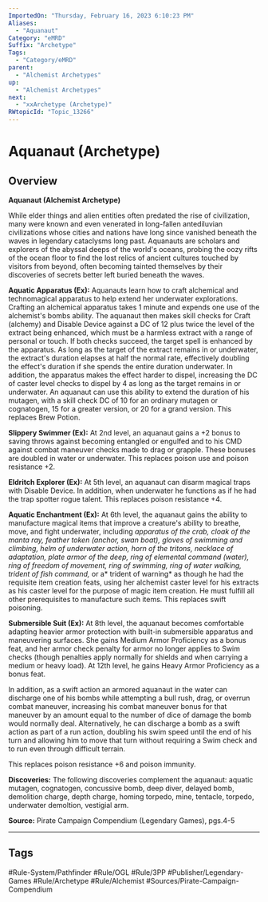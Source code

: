 ```yaml
---
ImportedOn: "Thursday, February 16, 2023 6:10:23 PM"
Aliases:
  - "Aquanaut"
Category: "eMRD"
Suffix: "Archetype"
Tags:
  - "Category/eMRD"
parent:
  - "Alchemist Archetypes"
up:
  - "Alchemist Archetypes"
next:
  - "xxArchetype (Archetype)"
RWtopicId: "Topic_13266"
---
```

# Aquanaut (Archetype)
## Overview
**Aquanaut (Alchemist Archetype)** 

While elder things and alien entities often predated the rise of civilization, many were known and even venerated in long-fallen antediluvian civilizations whose cities and nations have long since vanished beneath the waves in legendary cataclysms long past. Aquanauts are scholars and explorers of the abyssal deeps of the world's oceans, probing the oozy rifts of the ocean floor to find the lost relics of ancient cultures touched by visitors from beyond, often becoming tainted themselves by their discoveries of secrets better left buried beneath the waves.

**Aquatic Apparatus (Ex):** Aquanauts learn how to craft alchemical and technomagical apparatus to help extend her underwater explorations. Crafting an alchemical apparatus takes 1 minute and expends one use of the alchemist's bombs ability. The aquanaut then makes skill checks for Craft (alchemy) and Disable Device against a DC of 12 plus twice the level of the extract being enhanced, which must be a harmless extract with a range of personal or touch. If both checks succeed, the target spell is enhanced by the apparatus. As long as the target of the extract remains in or underwater, the extract's duration elapses at half the normal rate, effectively doubling the effect's duration if she spends the entire duration underwater. In addition, the apparatus makes the effect harder to dispel, increasing the DC of caster level checks to dispel by 4 as long as the target remains in or underwater. An aquanaut can use this ability to extend the duration of his mutagen, with a skill check DC of 10 for an ordinary mutagen or cognatogen, 15 for a greater version, or 20 for a grand version. This replaces Brew Potion.

**Slippery Swimmer (Ex):** At 2nd level, an aquanaut gains a +2 bonus to saving throws against becoming entangled or engulfed and to his CMD against combat maneuver checks made to drag or grapple. These bonuses are doubled in water or underwater. This replaces poison use and poison resistance +2.

**Eldritch Explorer (Ex):** At 5th level, an aquanaut can disarm magical traps with Disable Device. In addition, when underwater he functions as if he had the trap spotter rogue talent. This replaces poison resistance +4.

**Aquatic Enchantment (Ex):** At 6th level, the aquanaut gains the ability to manufacture magical items that improve a creature's ability to breathe, move, and fight underwater, including *apparatus of the crab, cloak of the manta ray, feather token (anchor, swan boat), gloves of swimming and climbing, helm of underwater action, horn of the tritons, necklace of adaptation, plate armor of the deep, ring of elemental command (water), ring of freedom of movement, ring of swimming, ring of water walking, trident of fish command,* or a* trident of warning* as though he had the requisite item creation feats, using her alchemist caster level for his extracts as his caster level for the purpose of magic item creation. He must fulfill all other prerequisites to manufacture such items. This replaces swift poisoning.

**Submersible Suit (Ex):** At 8th level, the aquanaut becomes comfortable adapting heavier armor protection with built-in submersible apparatus and maneuvering surfaces. She gains Medium Armor Proficiency as a bonus feat, and her armor check penalty for armor no longer applies to Swim checks (though penalties apply normally for shields and when carrying a medium or heavy load). At 12th level, he gains Heavy Armor Proficiency as a bonus feat.

In addition, as a swift action an armored aquanaut in the water can discharge one of his bombs while attempting a bull rush, drag, or overrun combat maneuver, increasing his combat maneuver bonus for that maneuver by an amount equal to the number of dice of damage the bomb would normally deal. Alternatively, he can discharge a bomb as a swift action as part of a run action, doubling his swim speed until the end of his turn and allowing him to move that turn without requiring a Swim check and to run even through difficult terrain.

This replaces poison resistance +6 and poison immunity.

**Discoveries:** The following discoveries complement the aquanaut: aquatic mutagen, cognatogen, concussive bomb, deep diver, delayed bomb, demolition charge, depth charge, homing torpedo, mine, tentacle, torpedo, underwater demoltion, vestigial arm.

**Source:** Pirate Campaign Compendium (Legendary Games), pgs.4-5


---
## Tags
#Rule-System/Pathfinder #Rule/OGL #Rule/3PP #Publisher/Legendary-Games #Rule/Archetype #Rule/Alchemist #Sources/Pirate-Campaign-Compendium

